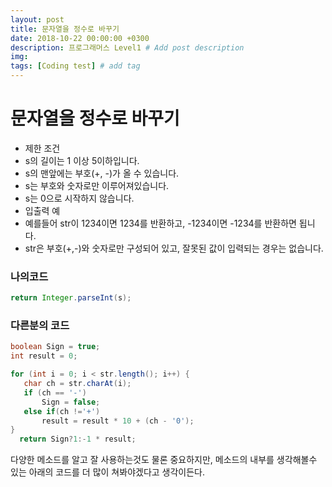 ```yaml
---
layout: post
title: 문자열을 정수로 바꾸기
date: 2018-10-22 00:00:00 +0300
description: 프로그래머스 Level1 # Add post description
img: 
tags: [Coding test] # add tag
---
```


# 문자열을 정수로 바꾸기

- 제한 조건
 - s의 길이는 1 이상 5이하입니다.
 - s의 맨앞에는 부호(+, -)가 올 수 있습니다.
 - s는 부호와 숫자로만 이루어져있습니다.
 - s는 0으로 시작하지 않습니다.
- 입출력 예
 - 예를들어 str이 1234이면 1234를 반환하고, -1234이면 -1234를 반환하면 됩니다.
 - str은 부호(+,-)와 숫자로만 구성되어 있고, 잘못된 값이 입력되는 경우는 없습니다.

### 나의코드
~~~java
return Integer.parseInt(s);
~~~
### 다른분의 코드
~~~java
boolean Sign = true;
int result = 0;

for (int i = 0; i < str.length(); i++) {
   char ch = str.charAt(i);
   if (ch == '-')
       Sign = false;
   else if(ch !='+')
       result = result * 10 + (ch - '0');
}
  return Sign?1:-1 * result;
~~~

 다양한 메소드를 알고 잘 사용하는것도 물론 중요하지만, 메소드의 내부를 생각해볼수 있는 아래의 코드를 더 많이 쳐봐야겠다고 생각이든다.

